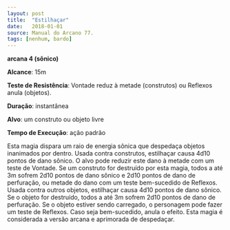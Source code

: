 ```yaml
---
layout: post
title:  "Estilhaçar"
date:   2018-01-01
source: Manual do Arcano 77.
tags: [nenhum, bardo]
---
```


**arcana 4 (sônico)**

**Alcance**: 15m

**Teste de Resistência**: Vontade reduz à metade (construtos) ou Reflexos anula (objetos).

**Duração**: instantânea

**Alvo**: um construto ou objeto livre

**Tempo de Execução**: ação padrão

Esta magia dispara um raio de energia sônica que despedaça objetos inanimados por dentro. Usada contra construtos, estilhaçar causa 4d10 pontos de dano sônico. O alvo pode reduzir este dano à metade com um teste de Vontade. Se um construto for destruído por esta magia, todos a até 3m sofrem 2d10 pontos de dano sônico e 2d10 pontos de dano de perfuração, ou metade do dano com um teste bem-sucedido de Reflexos.
Usada contra outros objetos, estilhaçar causa 4d10 pontos de dano sônico.
Se o objeto for destruído, todos a até 3m sofrem 2d10 pontos de dano de perfuração. Se o objeto estiver sendo carregado, o personagem pode fazer um teste de Reflexos. Caso seja bem-sucedido, anula o efeito. Esta magia é considerada a versão arcana e aprimorada de despedaçar.

